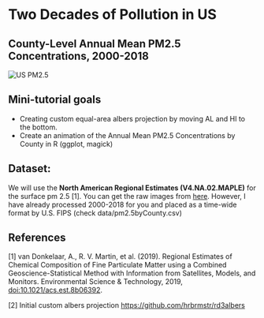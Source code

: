 # Two Decades of Pollution in US 

## County-Level Annual Mean PM2.5 Concentrations, 2000-2018

![US PM2.5 ]()


## Mini-tutorial goals

+ Creating custom equal-area albers projection by moving AL and HI to the bottom.
+ Create an animation of the Annual Mean PM2.5 Concentrations by County in R (ggplot, magick)

## Dataset:

We will use the **North American Regional Estimates (V4.NA.02.MAPLE)** for the surface pm 2.5 [1]. You can get the raw images from [here](http://fizz.phys.dal.ca/~atmos/martin/?page_id=140).  However, I have already processed 2000-2018 for you and placed as a time-wide format by U.S. FIPS (check data/pm2.5byCounty.csv)


## References

[1] van Donkelaar, A., R. V. Martin, et al. (2019). Regional Estimates of Chemical Composition of Fine Particulate Matter using a Combined Geoscience-Statistical Method with Information from Satellites, Models, and Monitors. Environmental Science & Technology, 2019, [doi:10.1021/acs.est.8b06392](doi:10.1021/acs.est.8b06392).

[2] Initial custom albers projection https://github.com/hrbrmstr/rd3albers
